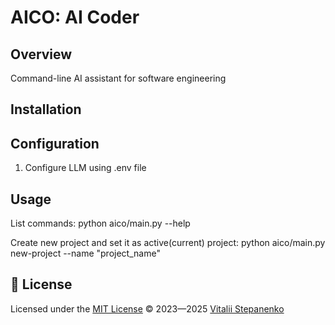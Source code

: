 # AICO: AI Coder

## Overview
Command-line AI assistant for software engineering


## Installation


## Configuration

1. Configure LLM using .env file

## Usage

List commands:
python aico/main.py --help

Create new project and set it as active(current) project:
python aico/main.py new-project --name "project_name"


## 📝 License

Licensed under the [MIT License](https://github.com/Nayjest/aico/blob/main/LICENSE)
© 2023&mdash;2025 [Vitalii Stepanenko](mailto:mail@vitaliy.in)
